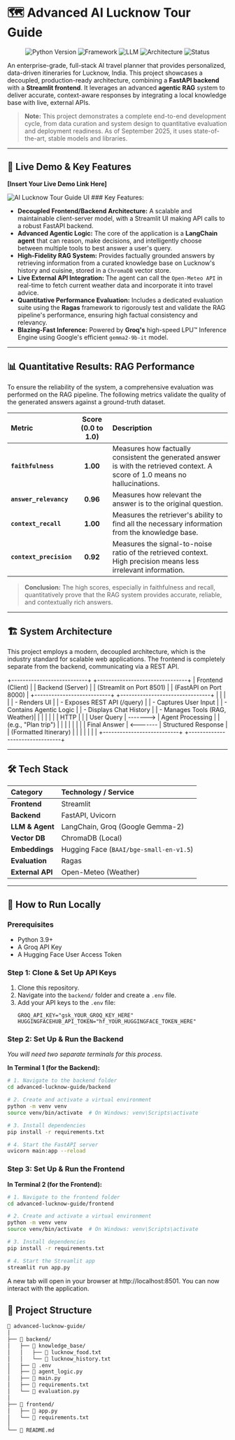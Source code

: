 # 🗺️ Advanced AI Lucknow Tour Guide

<p align="center">
  <img src="https://img.shields.io/badge/Python-3.9+-blue.svg" alt="Python Version">
  <img src="https://img.shields.io/badge/Framework-FastAPI%20%7C%20Streamlit-green.svg" alt="Framework">
  <img src="https://img.shields.io/badge/LLM-Groq%20(Gemma--2)-orange.svg" alt="LLM">
  <img src="https://img.shields.io/badge/Architecture-Agentic%20RAG-purple.svg" alt="Architecture">
  <img src="https://img.shields.io/badge/Status-Complete%20%26%20Deployed-brightgreen.svg" alt="Status">
</p>

An enterprise-grade, full-stack AI travel planner that provides personalized, data-driven itineraries for Lucknow, India. This project showcases a decoupled, production-ready architecture, combining a **FastAPI backend** with a **Streamlit frontend**. It leverages an advanced **agentic RAG** system to deliver accurate, context-aware responses by integrating a local knowledge base with live, external APIs.

> **Note:** This project demonstrates a complete end-to-end development cycle, from data curation and system design to quantitative evaluation and deployment readiness. As of September 2025, it uses state-of-the-art, stable models and libraries.

---

## 🚀 Live Demo & Key Features

**[Insert Your Live Demo Link Here]**

![AI Lucknow Tour Guide UI](https://i.imgur.com/your-screenshot-url.png) ### Key Features:
* **Decoupled Frontend/Backend Architecture:** A scalable and maintainable client-server model, with a Streamlit UI making API calls to a robust FastAPI backend.
* **Advanced Agentic Logic:** The core of the application is a **LangChain agent** that can reason, make decisions, and intelligently choose between multiple tools to best answer a user's query.
* **High-Fidelity RAG System:** Provides factually grounded answers by retrieving information from a curated knowledge base on Lucknow's history and cuisine, stored in a `ChromaDB` vector store.
* **Live External API Integration:** The agent can call the `Open-Meteo API` in real-time to fetch current weather data and incorporate it into travel advice.
* **Quantitative Performance Evaluation:** Includes a dedicated evaluation suite using the **Ragas** framework to rigorously test and validate the RAG pipeline's performance, ensuring high factual consistency and relevancy.
* **Blazing-Fast Inference:** Powered by **Groq's** high-speed LPU™ Inference Engine using Google's efficient `gemma2-9b-it` model.

---

## 📊 Quantitative Results: RAG Performance

To ensure the reliability of the system, a comprehensive evaluation was performed on the RAG pipeline. The following metrics validate the quality of the generated answers against a ground-truth dataset.

| Metric | Score (0.0 to 1.0) | Description |
| :--- | :---: | :--- |
| **`faithfulness`** | **1.00** | Measures how factually consistent the generated answer is with the retrieved context. A score of 1.0 means no hallucinations. |
| **`answer_relevancy`** | **0.96** | Measures how relevant the answer is to the original question. |
| **`context_recall`** | **1.00** | Measures the retriever's ability to find all the necessary information from the knowledge base. |
| **`context_precision`** | **0.92** | Measures the signal-to-noise ratio of the retrieved context. High precision means less irrelevant information. |

> **Conclusion:** The high scores, especially in faithfulness and recall, quantitatively prove that the RAG system provides accurate, reliable, and contextually rich answers.

---

## 🏗️ System Architecture

This project employs a modern, decoupled architecture, which is the industry standard for scalable web applications. The frontend is completely separate from the backend, communicating via a REST API.

+---------------------------+          +--------------------------------+
|      Frontend (Client)    |          |        Backend (Server)        |
|    (Streamlit on Port 8501) |          |      (FastAPI on Port 8000)      |
+---------------------------+          +--------------------------------+
|                           |          |                                |
|  - Renders UI             |          |  - Exposes REST API (/query)   |
|  - Captures User Input    |          |  - Contains Agentic Logic      |
|  - Displays Chat History  |          |  - Manages Tools (RAG, Weather)|
|                           |          |                                |
|                           |   HTTP   |                                |
|        User Query         | -------> |        Agent Processing        |
|      (e.g., "Plan trip")  |          |                                |
|                           |          |                                |
|        Final Answer       | <------- |        Structured Response     |
| (Formatted Itinerary) |          |                                |
|                           |          |                                |
+---------------------------+          +--------------------------------+

---

## 🛠️ Tech Stack

| Category | Technology / Service |
| :--- | :--- |
| **Frontend** | Streamlit |
| **Backend** | FastAPI, Uvicorn |
| **LLM & Agent** | LangChain, Groq (Google Gemma-2) |
| **Vector DB** | ChromaDB (Local) |
| **Embeddings** | Hugging Face (`BAAI/bge-small-en-v1.5`) |
| **Evaluation** | Ragas |
| **External API** | Open-Meteo (Weather) |

---

## 🚀 How to Run Locally

### Prerequisites
* Python 3.9+
* A Groq API Key
* A Hugging Face User Access Token

### Step 1: Clone & Set Up API Keys
1.  Clone this repository.
2.  Navigate into the `backend/` folder and create a `.env` file.
3.  Add your API keys to the `.env` file:
    ```
    GROQ_API_KEY="gsk_YOUR_GROQ_KEY_HERE"
    HUGGINGFACEHUB_API_TOKEN="hf_YOUR_HUGGINGFACE_TOKEN_HERE"
    ```

### Step 2: Set Up & Run the Backend
*You will need two separate terminals for this process.*

**In Terminal 1 (for the Backend):**
```bash
# 1. Navigate to the backend folder
cd advanced-lucknow-guide/backend

# 2. Create and activate a virtual environment
python -m venv venv
source venv/bin/activate  # On Windows: venv\Scripts\activate

# 3. Install dependencies
pip install -r requirements.txt

# 4. Start the FastAPI server
uvicorn main:app --reload
```

### Step 3: Set Up & Run the Frontend

**In Terminal 2 (for the Frontend):**
```bash
# 1. Navigate to the frontend folder
cd advanced-lucknow-guide/frontend

# 2. Create and activate a virtual environment
python -m venv venv
source venv/bin/activate  # On Windows: venv\Scripts\activate

# 3. Install dependencies
pip install -r requirements.txt

# 4. Start the Streamlit app
streamlit run app.py
```
A new tab will open in your browser at http://localhost:8501. You can now interact with the application.

## 📂 Project Structure
```bash
📁 advanced-lucknow-guide/
│
├── 📁 backend/
│   ├── 📁 knowledge_base/
│   │   ├── 📄 lucknow_food.txt
│   │   └── 📄 lucknow_history.txt
│   ├── 📄 .env
│   ├── 📄 agent_logic.py
│   ├── 📄 main.py
│   ├── 📄 requirements.txt
│   └── 📄 evaluation.py
│
├── 📁 frontend/
│   ├── 📄 app.py
│   └── 📄 requirements.txt
│
└── 📖 README.md
```
